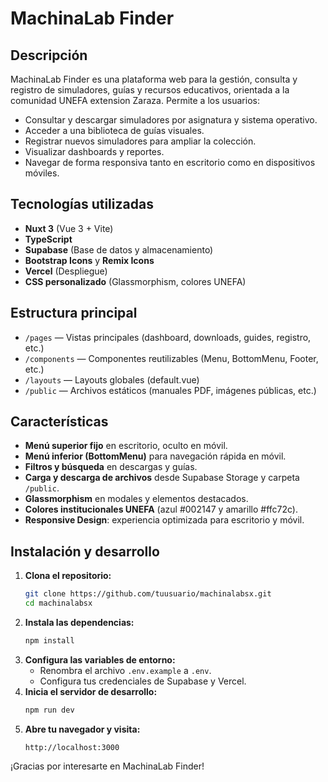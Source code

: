 # MachinaLab Finder

## Descripción

MachinaLab Finder es una plataforma web para la gestión, consulta y registro de simuladores, guías y recursos educativos, orientada a la comunidad UNEFA extension Zaraza. Permite a los usuarios:

- Consultar y descargar simuladores por asignatura y sistema operativo.
- Acceder a una biblioteca de guías visuales.
- Registrar nuevos simuladores para ampliar la colección.
- Visualizar dashboards y reportes.
- Navegar de forma responsiva tanto en escritorio como en dispositivos móviles.

## Tecnologías utilizadas

- **Nuxt 3** (Vue 3 + Vite)
- **TypeScript**
- **Supabase** (Base de datos y almacenamiento)
- **Bootstrap Icons** y **Remix Icons**
- **Vercel** (Despliegue)
- **CSS personalizado** (Glassmorphism, colores UNEFA)

## Estructura principal

- `/pages` — Vistas principales (dashboard, downloads, guides, registro, etc.)
- `/components` — Componentes reutilizables (Menu, BottomMenu, Footer, etc.)
- `/layouts` — Layouts globales (default.vue)
- `/public` — Archivos estáticos (manuales PDF, imágenes públicas, etc.)

## Características

- **Menú superior fijo** en escritorio, oculto en móvil.
- **Menú inferior (BottomMenu)** para navegación rápida en móvil.
- **Filtros y búsqueda** en descargas y guías.
- **Carga y descarga de archivos** desde Supabase Storage y carpeta `/public`.
- **Glassmorphism** en modales y elementos destacados.
- **Colores institucionales UNEFA** (azul #002147 y amarillo #ffc72c).
- **Responsive Design**: experiencia optimizada para escritorio y móvil.

## Instalación y desarrollo

1. **Clona el repositorio:**
   ```bash
   git clone https://github.com/tuusuario/machinalabsx.git
   cd machinalabsx
   ```
2. **Instala las dependencias:**
   ```bash
   npm install
   ```
3. **Configura las variables de entorno:**
   - Renombra el archivo `.env.example` a `.env`.
   - Configura tus credenciales de Supabase y Vercel.
4. **Inicia el servidor de desarrollo:**
   ```bash
   npm run dev
   ```
5. **Abre tu navegador y visita:**
   ```plaintext
   http://localhost:3000
   ```

¡Gracias por interesarte en MachinaLab Finder!
